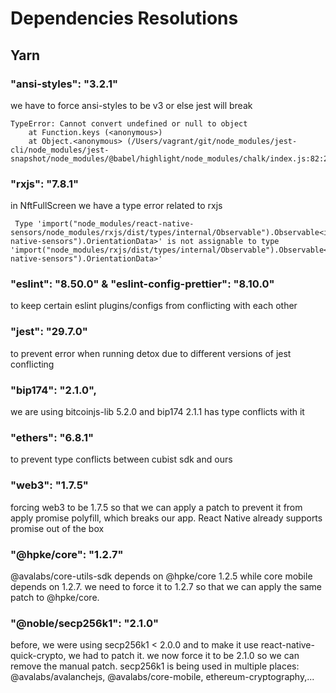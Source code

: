 # Dependencies Resolutions

## Yarn

### "ansi-styles": "3.2.1"

we have to force ansi-styles to be v3 or else jest will break

```
TypeError: Cannot convert undefined or null to object
    at Function.keys (<anonymous>)
    at Object.<anonymous> (/Users/vagrant/git/node_modules/jest-cli/node_modules/jest-snapshot/node_modules/@babel/highlight/node_modules/chalk/index.js:82:28)
```

### "rxjs": "7.8.1"

in NftFullScreen we have a type error related to rxjs

```
 Type 'import("node_modules/react-native-sensors/node_modules/rxjs/dist/types/internal/Observable").Observable<import("react-native-sensors").OrientationData>' is not assignable to type 'import("node_modules/rxjs/dist/types/internal/Observable").Observable<import("react-native-sensors").OrientationData>'
```

### "eslint": "8.50.0" & "eslint-config-prettier": "8.10.0"

to keep certain eslint plugins/configs from conflicting with each other

### "jest": "29.7.0"

to prevent error when running detox due to different versions of jest conflicting

### "bip174": "2.1.0",

we are using bitcoinjs-lib 5.2.0 and bip174 2.1.1 has type conflicts with it

### "ethers": "6.8.1"

to prevent type conflicts between cubist sdk and ours

### "web3": "1.7.5"

forcing web3 to be 1.7.5 so that we can apply a patch to prevent it
from apply promise polyfill, which breaks our app. React Native already
supports promise out of the box

### "@hpke/core": "1.2.7"

@avalabs/core-utils-sdk depends on @hpke/core 1.2.5 while core mobile depends on 1.2.7. we need to force it to 1.2.7 so that we can apply the same patch to @hpke/core.

### "@noble/secp256k1": "2.1.0"

before, we were using secp256k1 < 2.0.0 and to make it use react-native-quick-crypto, we had to patch it. we now force it to be 2.1.0 so we can remove the manual patch. secp256k1 is being used in multiple places: @avalabs/avalanchejs, @avalabs/core-mobile, ethereum-cryptography,...
